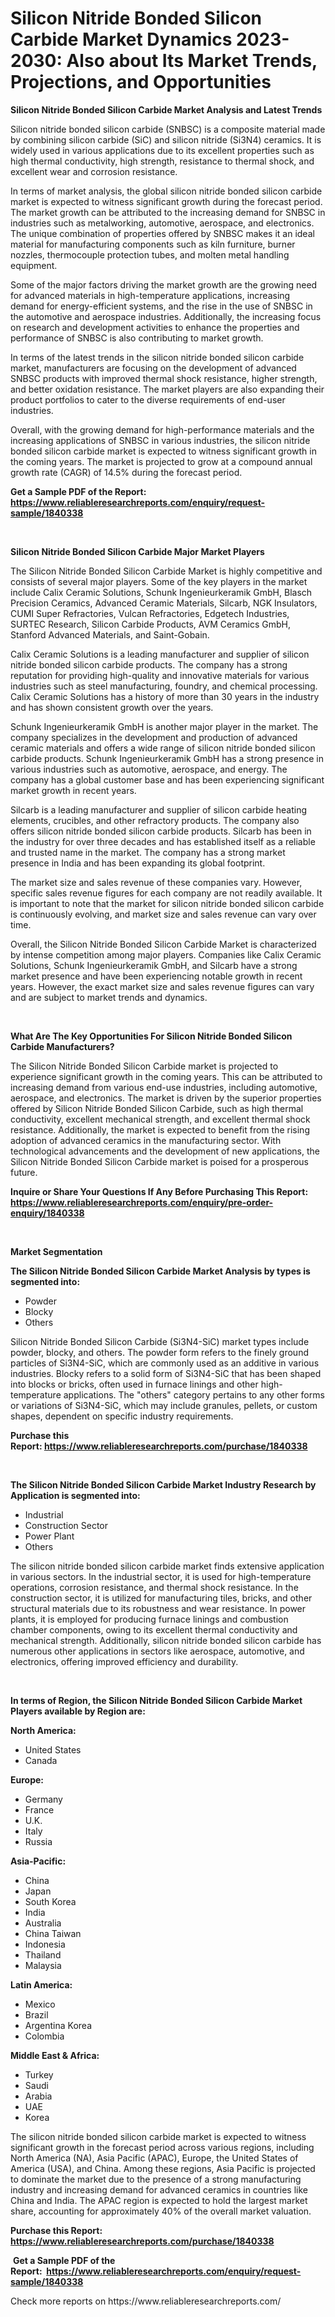 <p><h1>Silicon Nitride Bonded Silicon Carbide Market Dynamics 2023-2030: Also about Its Market Trends, Projections, and Opportunities</h1></p><p><strong>Silicon Nitride Bonded Silicon Carbide Market Analysis and Latest Trends</strong></p>
<p><p>Silicon nitride bonded silicon carbide (SNBSC) is a composite material made by combining silicon carbide (SiC) and silicon nitride (Si3N4) ceramics. It is widely used in various applications due to its excellent properties such as high thermal conductivity, high strength, resistance to thermal shock, and excellent wear and corrosion resistance.</p><p>In terms of market analysis, the global silicon nitride bonded silicon carbide market is expected to witness significant growth during the forecast period. The market growth can be attributed to the increasing demand for SNBSC in industries such as metalworking, automotive, aerospace, and electronics. The unique combination of properties offered by SNBSC makes it an ideal material for manufacturing components such as kiln furniture, burner nozzles, thermocouple protection tubes, and molten metal handling equipment.</p><p>Some of the major factors driving the market growth are the growing need for advanced materials in high-temperature applications, increasing demand for energy-efficient systems, and the rise in the use of SNBSC in the automotive and aerospace industries. Additionally, the increasing focus on research and development activities to enhance the properties and performance of SNBSC is also contributing to market growth.</p><p>In terms of the latest trends in the silicon nitride bonded silicon carbide market, manufacturers are focusing on the development of advanced SNBSC products with improved thermal shock resistance, higher strength, and better oxidation resistance. The market players are also expanding their product portfolios to cater to the diverse requirements of end-user industries.</p><p>Overall, with the growing demand for high-performance materials and the increasing applications of SNBSC in various industries, the silicon nitride bonded silicon carbide market is expected to witness significant growth in the coming years. The market is projected to grow at a compound annual growth rate (CAGR) of 14.5% during the forecast period.</p></p>
<p><strong>Get a Sample PDF of the Report:&nbsp; <a href="https://www.reliableresearchreports.com/enquiry/request-sample/1840338">https://www.reliableresearchreports.com/enquiry/request-sample/1840338</a></strong></p>
<p>&nbsp;</p>
<p><strong>Silicon Nitride Bonded Silicon Carbide Major Market Players</strong></p>
<p><p>The Silicon Nitride Bonded Silicon Carbide Market is highly competitive and consists of several major players. Some of the key players in the market include Calix Ceramic Solutions, Schunk Ingenieurkeramik GmbH, Blasch Precision Ceramics, Advanced Ceramic Materials, Silcarb, NGK Insulators, CUMI Super Refractories, Vulcan Refractories, Edgetech Industries, SURTEC Research, Silicon Carbide Products, AVM Ceramics GmbH, Stanford Advanced Materials, and Saint-Gobain.</p><p>Calix Ceramic Solutions is a leading manufacturer and supplier of silicon nitride bonded silicon carbide products. The company has a strong reputation for providing high-quality and innovative materials for various industries such as steel manufacturing, foundry, and chemical processing. Calix Ceramic Solutions has a history of more than 30 years in the industry and has shown consistent growth over the years.</p><p>Schunk Ingenieurkeramik GmbH is another major player in the market. The company specializes in the development and production of advanced ceramic materials and offers a wide range of silicon nitride bonded silicon carbide products. Schunk Ingenieurkeramik GmbH has a strong presence in various industries such as automotive, aerospace, and energy. The company has a global customer base and has been experiencing significant market growth in recent years.</p><p>Silcarb is a leading manufacturer and supplier of silicon carbide heating elements, crucibles, and other refractory products. The company also offers silicon nitride bonded silicon carbide products. Silcarb has been in the industry for over three decades and has established itself as a reliable and trusted name in the market. The company has a strong market presence in India and has been expanding its global footprint.</p><p>The market size and sales revenue of these companies vary. However, specific sales revenue figures for each company are not readily available. It is important to note that the market for silicon nitride bonded silicon carbide is continuously evolving, and market size and sales revenue can vary over time.</p><p>Overall, the Silicon Nitride Bonded Silicon Carbide Market is characterized by intense competition among major players. Companies like Calix Ceramic Solutions, Schunk Ingenieurkeramik GmbH, and Silcarb have a strong market presence and have been experiencing notable growth in recent years. However, the exact market size and sales revenue figures can vary and are subject to market trends and dynamics.</p></p>
<p>&nbsp;</p>
<p><strong>What Are The Key Opportunities For Silicon Nitride Bonded Silicon Carbide Manufacturers?</strong></p>
<p><p>The Silicon Nitride Bonded Silicon Carbide market is projected to experience significant growth in the coming years. This can be attributed to increasing demand from various end-use industries, including automotive, aerospace, and electronics. The market is driven by the superior properties offered by Silicon Nitride Bonded Silicon Carbide, such as high thermal conductivity, excellent mechanical strength, and excellent thermal shock resistance. Additionally, the market is expected to benefit from the rising adoption of advanced ceramics in the manufacturing sector. With technological advancements and the development of new applications, the Silicon Nitride Bonded Silicon Carbide market is poised for a prosperous future.</p></p>
<p><strong>Inquire or Share Your Questions If Any Before Purchasing This Report: <a href="https://www.reliableresearchreports.com/enquiry/pre-order-enquiry/1840338">https://www.reliableresearchreports.com/enquiry/pre-order-enquiry/1840338</a></strong></p>
<p>&nbsp;</p>
<p><strong>Market Segmentation</strong></p>
<p><strong>The Silicon Nitride Bonded Silicon Carbide Market Analysis by types is segmented into:</strong></p>
<p><ul><li>Powder</li><li>Blocky</li><li>Others</li></ul></p>
<p><p>Silicon Nitride Bonded Silicon Carbide (Si3N4-SiC) market types include powder, blocky, and others. The powder form refers to the finely ground particles of Si3N4-SiC, which are commonly used as an additive in various industries. Blocky refers to a solid form of Si3N4-SiC that has been shaped into blocks or bricks, often used in furnace linings and other high-temperature applications. The "others" category pertains to any other forms or variations of Si3N4-SiC, which may include granules, pellets, or custom shapes, dependent on specific industry requirements.</p></p>
<p><strong>Purchase this Report:&nbsp;<a href="https://www.reliableresearchreports.com/purchase/1840338">https://www.reliableresearchreports.com/purchase/1840338</a></strong></p>
<p>&nbsp;</p>
<p><strong>The Silicon Nitride Bonded Silicon Carbide Market Industry Research by Application is segmented into:</strong></p>
<p><ul><li>Industrial</li><li>Construction Sector</li><li>Power Plant</li><li>Others</li></ul></p>
<p><p>The silicon nitride bonded silicon carbide market finds extensive application in various sectors. In the industrial sector, it is used for high-temperature operations, corrosion resistance, and thermal shock resistance. In the construction sector, it is utilized for manufacturing tiles, bricks, and other structural materials due to its robustness and wear resistance. In power plants, it is employed for producing furnace linings and combustion chamber components, owing to its excellent thermal conductivity and mechanical strength. Additionally, silicon nitride bonded silicon carbide has numerous other applications in sectors like aerospace, automotive, and electronics, offering improved efficiency and durability.</p></p>
<p>&nbsp;</p>
<p><strong>In terms of Region, the Silicon Nitride Bonded Silicon Carbide Market Players available by Region are:</strong></p>
<p>
    <p> <strong> North America: </strong>
        <ul>
            <li>United States</li>
            <li>Canada</li>
        </ul>
        </p> 
    <p> <strong> Europe: </strong>
        <ul>
            <li>Germany</li>
            <li>France</li>
            <li>U.K.</li>
            <li>Italy</li>
            <li>Russia</li>
        </ul>
        </p> 
    <p> <strong> Asia-Pacific: </strong>
        <ul>
            <li>China</li>
            <li>Japan</li>
            <li>South Korea</li>
            <li>India</li>
            <li>Australia</li>
            <li>China Taiwan</li>
            <li>Indonesia</li>
            <li>Thailand</li>
            <li>Malaysia</li>
        </ul>
        </p> 
    <p> <strong> Latin America: </strong>
        <ul>
            <li>Mexico</li>
            <li>Brazil</li>
            <li>Argentina Korea</li>
            <li>Colombia</li>
        </ul>
        </p> 
    <p> <strong> Middle East & Africa: </strong>
        <ul>
            <li>Turkey</li>
            <li>Saudi</li>
            <li>Arabia</li>
            <li>UAE</li>
            <li>Korea</li>
        </ul>
    </p>
    </p>
<p><p>The silicon nitride bonded silicon carbide market is expected to witness significant growth in the forecast period across various regions, including North America (NA), Asia Pacific (APAC), Europe, the United States of America (USA), and China. Among these regions, Asia Pacific is projected to dominate the market due to the presence of a strong manufacturing industry and increasing demand for advanced ceramics in countries like China and India. The APAC region is expected to hold the largest market share, accounting for approximately 40% of the overall market valuation.</p></p>
<p><strong>Purchase this Report: <a href="https://www.reliableresearchreports.com/purchase/1840338">https://www.reliableresearchreports.com/purchase/1840338</a></strong></p>
<p>&nbsp;<strong>Get a Sample PDF of the Report:&nbsp;&nbsp;<a href="https://www.reliableresearchreports.com/enquiry/request-sample/1840338">https://www.reliableresearchreports.com/enquiry/request-sample/1840338</a></strong></p>
<p><strong></strong></p>
<p>Check more reports on https://www.reliableresearchreports.com/</p>